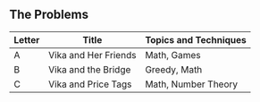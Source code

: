 ## The Problems

|  Letter | Title                     | Topics and Techniques                          |
|---------|---------------------------|-----------------------------|
|  A | Vika and Her Friends              | Math, Games                        |
|  B | Vika and the Bridge              | Greedy, Math                        |
|  C | Vika and Price Tags         |Math, Number Theory                     |
